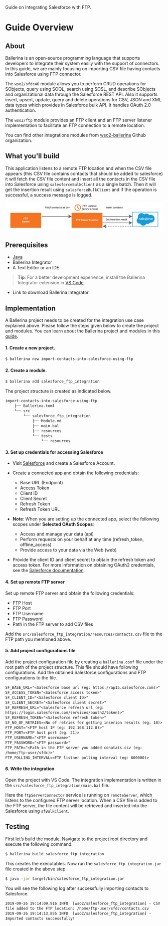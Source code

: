 Guide on Integrating Salesforce with FTP.

# Guide Overview

## About

Ballerina is an open-source programming language that supports developers to integrate their system easily with the
support of connectors. In this guide, we are mainly focusing on importing CSV file having contacts into Salesforce
using FTP connector.

The `wso2/sfdc46` module allows you to perform CRUD operations for SObjects, query using SOQL, search using SOSL, and
describe SObjects and organizational data through the Salesforce REST API. Also it supports insert, upsert, update,
query and delete operations for CSV, JSON and XML data types which provides in Salesforce bulk API. It handles OAuth
2.0 authentication.

The `wso2/ftp` module provides an FTP client and an FTP server listener implementation to facilitate an FTP connection
to a remote location.

You can find other integrations modules from [wso2-ballerina](https://github.com/wso2-ballerina) Github organization.

## What you'll build

This application listens to a remote FTP location and when the CSV file appears (this CSV file contains contacts that
should be added to salesforce) it will fetch the CSV file content and insert all the contacts in the CSV file into
Salesforce using `salesforceBulkClient` as a single batch. Then it will get the insertion result using
`salesforceBulkClient` and if the operation is successful, a success message is logged.

![import contacts to sfdc using ftp](resources/import-contacts-into-salesforce-using-ftp.jpg)

## Prerequisites

- [Java](https://www.oracle.com/technetwork/java/index.html)
- Ballerina Integrator
- A Text Editor or an IDE
> **Tip**: For a better development experience, install the Ballerina Integrator extension in [VS Code](https://code.visualstudio.com).
- Link to download Ballerina Integrator

## Implementation

A Ballerina project needs to be created for the integration use case explained above. Please follow the steps given
below to create the project and modules. You can learn about the Ballerina project and modules in this
[guide](https://ei.docs.wso2.com/en/latest/ballerina-integrator/develop/using-modules/#creating-a-project).

#### 1. Create a new project.

```bash
$ ballerina new import-contacts-into-salesforce-using-ftp
```

#### 2. Create a module.

```bash
$ ballerina add salesforce_ftp_integration
```

The project structure is created as indicated below.

```
import-contacts-into-salesforce-using-ftp
    ├── Ballerina.toml
    └── src
        └── salesforce_ftp_integration
            ├── Module.md
            ├── main.bal
            ├── resources
            └── tests
                └── resources
```

#### 3. Set up credentials for accessing Salesforce

- Visit [Salesforce](https://www.salesforce.com) and create a Salesforce Account.

- Create a connected app and obtain the following credentials:
    - Base URL (Endpoint)
    - Access Token
    - Client ID
    - Client Secret
    - Refresh Token
    - Refresh Token URL

- **Note**: When you are setting up the connected app, select the following scopes under **Selected OAuth Scopes**:
    - Access and manage your data (api)
    - Perform requests on your behalf at any time (refresh_token, offline_access)
    - Provide access to your data via the Web (web)

- Provide the client ID and client secret to obtain the refresh token and access token. For more information on
obtaining OAuth2 credentials, see the
[Salesforce documentation](https://help.salesforce.com/articleView?id=remoteaccess_authenticate_overview.htm).

#### 4. Set up remote FTP server

Set up remote FTP server and obtain the following credentials:

- FTP Host
- FTP Port
- FTP Username
- FTP Password
- Path in the FTP server to add CSV files

Add the `src/salesforce_ftp_integration/resources/contacts.csv` file to the FTP path you mentioned above.

#### 5. Add project configurations file

Add the project configuration file by creating a `ballerina.conf` file under the root path of the project structure.
This file should have following configurations. Add the obtained Salesforce configurations and FTP configurations
to the file.

```
SF_BASE_URL="<Salesforce base url (eg: https://ap15.salesforce.com)>"
SF_ACCESS_TOKEN="<Salesforce access token>"
SF_CLIENT_ID="<Salesforce client ID>"
SF_CLIENT_SECRET="<Salesforce client secret>"
SF_REFRESH_URL="<Salesforce refresh url (eg: https://login.salesforce.com/services/oauth2/token)>"
SF_REFRESH_TOKEN="<Salesforce refresh token>"
SF_NO_OF_RETRIES=<No of retries for getting inserion results (eg: 10)>
FTP_HOST="<FTP host IP (eg: 192.168.112.8)>"
FTP_PORT=<FTP host port (eg: 21)>
FTP_USERNAME="<FTP username>"
FTP_PASSWORD="<FTP password>"
FTP_PATH="<Path in the FTP server you added conatats.csv (eg: /home/ftp-user/sfdc)>"
FTP_POLLING_INTERVAL=<FTP listner polling interval (eg: 600000)>
```

#### 6. Write the integration

Open the project with VS Code. The integration implementation is written in the `src/salesforce_ftp_integration/main.bal` file.

Here the `ftpServerConnector` service is running on `remoteServer`, which listens to the configured FTP server
location. When a CSV file is added to the FTP server, the file content will be retrieved and inserted into the
Salesforce using `sfBulkClient`.

## Testing

First let’s build the module. Navigate to the project root directory and execute the following command.

```bash
$ ballerina build salesforce_ftp_integration
```

This creates the executables. Now run the `salesforce_ftp_integration.jar` file created in the above step.

```bash
$ java -jar target/bin/salesforce_ftp_integration.jar
```

You will see the following log after successfully importing contacts to Salesforce.

```
2019-09-26 19:14:09,916 INFO  [wso2/salesforce_ftp_integration] - CSV file added to the FTP location: /home/ftp-user/sfdc/contacts.csv
2019-09-26 19:14:13,855 INFO  [wso2/salesforce_ftp_integration] - Imported contacts successfully!
```
